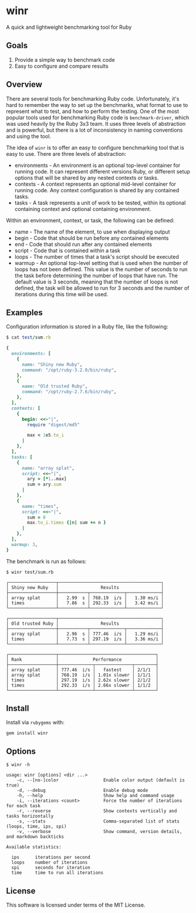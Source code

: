 # winr

A quick and lightweight benchmarking tool for Ruby

## Goals

1. Provide a simple way to benchmark code
2. Easy to configure and compare results

## Overview

There are several tools for benchmarking Ruby code. Unfortunately, it's hard
to remember the way to set up the benchmarks, what format to use to represent
what to test, and how to perform the testing. One of the most popular tools
used for benchmarking Ruby code is `benchmark-driver`, which was used heavily
by the Ruby 3x3 team. It uses three levels of abstraction and is powerful,
but there is a lot of inconsistency in naming conventions and using the tool.

The idea of `winr` is to offer an easy to configure benchmarking tool that is
easy to use. There are three levels of abstraction:

* environments - An environment is an optional top-level container for running
  code. It can represent different versions Ruby, or different setup options
  that will be shared by any nested contexts or tasks.
* contexts - A context represents an optional mid-level container for running
  code. Any context configuration is shared by any contained tasks.
* tasks - A task represents a unit of work to be tested, within its optional
  containing context and optional containing environment.

Within an environment, context, or task, the following can be defined:

* name - The name of the element, to use when displaying output
* begin - Code that should be run before any contained elements
* end - Code that should run after any contained elements
* script - Code that is contained within a task
* loops - The number of times that a task's script should be executed
* warmup - An optional top-level setting that is used when the number of
  loops has not been defined. This value is the number of seconds to run
  the task before determining the number of loops that have run. The
  default value is 3 seconds, meaning that the number of loops is not
  defined, the task will be allowed to run for 3 seconds and the number
  of iterations during this time will be used.

## Examples

Configuration information is stored in a Ruby file, like the following:

```ruby
$ cat test/sum.rb

{
  environments: [
    {
      name: "Shiny new Ruby",
      command: "/opt/ruby-3.2.0/bin/ruby",
    },
    {
      name: "Old trusted Ruby",
      command: "/opt/ruby-2.7.6/bin/ruby",
    },
  ],
  contexts: [
    {
      begin: <<~"|",
        require "digest/md5"

        max = 1e5.to_i
      |
    },
  ],
  tasks: [
    {
      name: "array splat",
      script: <<~"|",
        ary = [*1..max]
        sum = ary.sum
      |
    },
    {
      name: "times",
      script: <<~"|",
        sum = 0
        max.to_i.times {|n| sum += n }
      |
    },
  ],
  warmup: 3,
}
```

The benchmark is run as follows:

```
$ winr test/sum.rb

┌──────────────────┬───────────────────────────────────────┐
│ Shiny new Ruby   │                Results                │
├──────────────────┼───────────┬─────────────┬─────────────┤
│ array splat      │   2.99  s │ 768.19  i/s │   1.30 ms/i │
│ times            │   7.86  s │ 292.33  i/s │   3.42 ms/i │
└──────────────────┴───────────┴─────────────┴─────────────┘

┌──────────────────┬───────────────────────────────────────┐
│ Old trusted Ruby │                Results                │
├──────────────────┼───────────┬─────────────┬─────────────┤
│ array splat      │   2.96  s │ 777.46  i/s │   1.29 ms/i │
│ times            │   7.73  s │ 297.19  i/s │   3.36 ms/i │
└──────────────────┴───────────┴─────────────┴─────────────┘

┌──────────────────┬─────────────────────────────────────┐
│ Rank             │             Performance             │
├──────────────────┼─────────────┬──────────────┬────────┤
│ array splat      │ 777.46  i/s │   fastest    │ 2/1/1  │
│ array splat      │ 768.19  i/s │ 1.01x slower │ 1/1/1  │
│ times            │ 297.19  i/s │ 2.62x slower │ 2/1/2  │
│ times            │ 292.33  i/s │ 2.66x slower │ 1/1/2  │
└──────────────────┴─────────────┴──────────────┴────────┘
```

## Install

Install via `rubygems` with:

```
gem install winr
```

## Options

```
$ winr -h

usage: winr [options] <dir ...>
    -c, --[no-]color                 Enable color output (default is true)
    -d, --debug                      Enable debug mode
    -h, --help                       Show help and command usage
    -i, --iterations <count>         Force the number of iterations for each task
    -r, --reverse                    Show contexts vertically and tasks horizontally
    -s, --stats                      Comma-separated list of stats (loops, time, ips, spi)
    -v, --verbose                    Show command, version details, and markdown backticks

Available statistics:

  ips      iterations per second
  loops    number of iterations
  spi      seconds for iteration
  time     time to run all iterations
```

## License

This software is licensed under terms of the MIT License.
